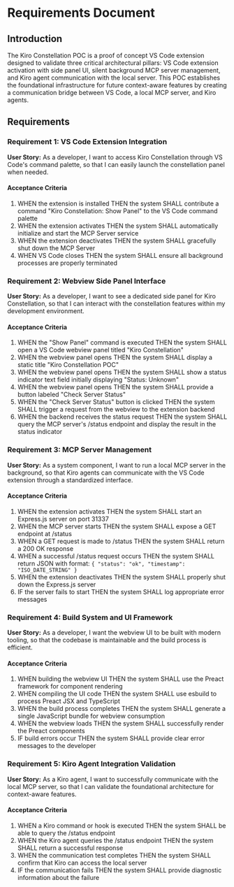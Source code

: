 # Requirements Document

## Introduction

The Kiro Constellation POC is a proof of concept VS Code extension designed to validate three critical architectural pillars: VS Code extension activation with side panel UI, silent background MCP server management, and Kiro agent communication with the local server. This POC establishes the foundational infrastructure for future context-aware features by creating a communication bridge between VS Code, a local MCP server, and Kiro agents.

## Requirements

### Requirement 1: VS Code Extension Integration

**User Story:** As a developer, I want to access Kiro Constellation through VS Code's command palette, so that I can easily launch the constellation panel when needed.

#### Acceptance Criteria

1. WHEN the extension is installed THEN the system SHALL contribute a command "Kiro Constellation: Show Panel" to the VS Code command palette
2. WHEN the extension activates THEN the system SHALL automatically initialize and start the MCP Server service
3. WHEN the extension deactivates THEN the system SHALL gracefully shut down the MCP Server
4. WHEN VS Code closes THEN the system SHALL ensure all background processes are properly terminated

### Requirement 2: Webview Side Panel Interface

**User Story:** As a developer, I want to see a dedicated side panel for Kiro Constellation, so that I can interact with the constellation features within my development environment.

#### Acceptance Criteria

1. WHEN the "Show Panel" command is executed THEN the system SHALL open a VS Code webview panel titled "Kiro Constellation"
2. WHEN the webview panel opens THEN the system SHALL display a static title "Kiro Constellation POC"
3. WHEN the webview panel opens THEN the system SHALL show a status indicator text field initially displaying "Status: Unknown"
4. WHEN the webview panel opens THEN the system SHALL provide a button labeled "Check Server Status"
5. WHEN the "Check Server Status" button is clicked THEN the system SHALL trigger a request from the webview to the extension backend
6. WHEN the backend receives the status request THEN the system SHALL query the MCP server's /status endpoint and display the result in the status indicator

### Requirement 3: MCP Server Management

**User Story:** As a system component, I want to run a local MCP server in the background, so that Kiro agents can communicate with the VS Code extension through a standardized interface.

#### Acceptance Criteria

1. WHEN the extension activates THEN the system SHALL start an Express.js server on port 31337
2. WHEN the MCP server starts THEN the system SHALL expose a GET endpoint at /status
3. WHEN a GET request is made to /status THEN the system SHALL return a 200 OK response
4. WHEN a successful /status request occurs THEN the system SHALL return JSON with format: `{ "status": "ok", "timestamp": "ISO_DATE_STRING" }`
5. WHEN the extension deactivates THEN the system SHALL properly shut down the Express.js server
6. IF the server fails to start THEN the system SHALL log appropriate error messages

### Requirement 4: Build System and UI Framework

**User Story:** As a developer, I want the webview UI to be built with modern tooling, so that the codebase is maintainable and the build process is efficient.

#### Acceptance Criteria

1. WHEN building the webview UI THEN the system SHALL use the Preact framework for component rendering
2. WHEN compiling the UI code THEN the system SHALL use esbuild to process Preact JSX and TypeScript
3. WHEN the build process completes THEN the system SHALL generate a single JavaScript bundle for webview consumption
4. WHEN the webview loads THEN the system SHALL successfully render the Preact components
5. IF build errors occur THEN the system SHALL provide clear error messages to the developer

### Requirement 5: Kiro Agent Integration Validation

**User Story:** As a Kiro agent, I want to successfully communicate with the local MCP server, so that I can validate the foundational architecture for context-aware features.

#### Acceptance Criteria

1. WHEN a Kiro command or hook is executed THEN the system SHALL be able to query the /status endpoint
2. WHEN the Kiro agent queries the /status endpoint THEN the system SHALL return a successful response
3. WHEN the communication test completes THEN the system SHALL confirm that Kiro can access the local server
4. IF the communication fails THEN the system SHALL provide diagnostic information about the failure